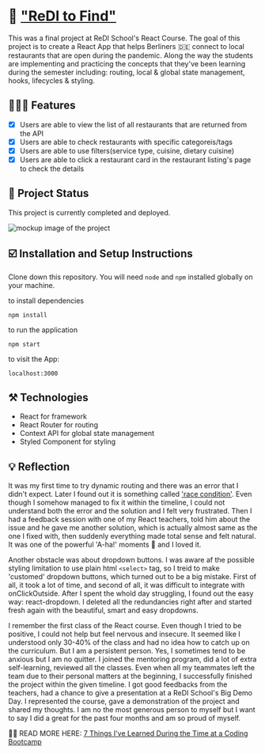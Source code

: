 # 🥘 ["ReDI to Find"](reditofind.netlify.app)

This was a final project at ReDI School's React Course. The goal of this project is to create a React App that helps Berliners 🇩🇪 connect to local restaurants that are open during the pandemic. Along the way the students are implementing and practicing the concepts that they've been learning during the semester including: routing, local & global state management, hooks, lifecycles & styling.

## 💁🏻‍♀️ Features

- [x] Users are able to view the list of all restaurants that are returned from the API
- [x] Users are able to check restaurants with specific categoreis/tags
- [x] Users are able to use filters(service type, cuisine, dietary cuisine)
- [x] Users are able to click a restaurant card in the restaurant listing's page to check the details

## 📃 Project Status

This project is currently completed and deployed.

![mockup image of the project](https://i.imgur.com/4c9jweN.jpg)

## ☑️ Installation and Setup Instructions

Clone down this repository. You will need `node` and `npm` installed globally on your machine.

to install dependencies

```
npm install
```

to run the application

```
npm start
```

to visit the App:

```
localhost:3000
```

## ⚒️ Technologies

- React for framework
- React Router for routing
- Context API for global state management
- Styled Component for styling

## 💡 Reflection

It was my first time to try dynamic routing and there was an error that I didn't expect. Later I found out it is something called ['race condition'](https://sebastienlorber.com/handling-api-request-race-conditions-in-react). Even though I somehow managed to fix it within the timeline, I could not understand both the error and the solution and I felt very frustrated. Then I had a feedback session with one of my React teachers, told him about the issue and he gave me another solution, which is actually almost same as the one I fixed with, then suddenly everything made total sense and felt natural. It was one of the powerful 'A-ha!' moments 🌼 and I loved it.

Another obstacle was about dropdown buttons. I was aware af the possible styling limitation to use plain html `<select>` tag, so I treid to make 'customed' dropdown buttons, which turned out to be a big mistake. First of all, it took a lot of time, and second of all, it was difficult to integrate with onClickOutside. After I spent the whold day struggling, I found out the easy way: react-dropdown. I deleted all the redundancies right after and started fresh again with the beautiful, smart and easy dropdowns.

I remember the first class of the React course. Even though I tried to be positive, I could not help but feel nervous and insecure. It seemed like I understood only 30-40% of the class and had no idea how to catch up on the curriculum. But I am a persistent person. Yes, I sometimes tend to be anxious but I am no quitter. I joined the mentoring program, did a lot of extra self-learning, reviewed all the classes. Even when all my teammates left the team due to their personal matters at the beginning, I successfully finished the project within the given timeline. I got good feedbacks from the teachers, had a chance to give a presentation at a ReDI School's Big Demo Day. I represented the course, gave a demonstration of the project and shared my thoughts. I am no the most generous person to myself but I want to say I did a great for the past four months and am so proud of myself.
<br />

✍🏼 READ MORE HERE: [7 Things I've Learned During the Time at a Coding Bootcamp](https://medium.com/p/7-things-ive-learned-during-the-time-at-a-coding-bootcamp-d402f4504e4a?source=email-5afa1b1ccaf0--writer.postDistributed&sk=7ccc18a87c1049b9088274404eb8288a)
